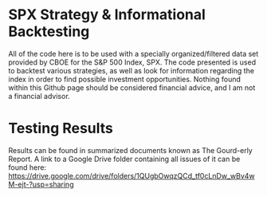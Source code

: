 # SPX Strategy & Informational Backtesting
All of the code here is to be used with a specially organized/filtered data set provided by CBOE for the S&P 500 Index, SPX. The code presented is used to backtest various strategies, as well as look for information regarding the index in order to find possible investment opportunities. Nothing found within this Github page should be considered financial advice, and I am not a financial advisor.

# Testing Results
Results can be found in summarized documents known as The Gourd-erly Report. A link to a Google Drive folder containing all issues of it can be found here:
https://drive.google.com/drive/folders/1QUgbOwqzQCd_tf0cLnDw_wBv4wM-ejt-?usp=sharing
